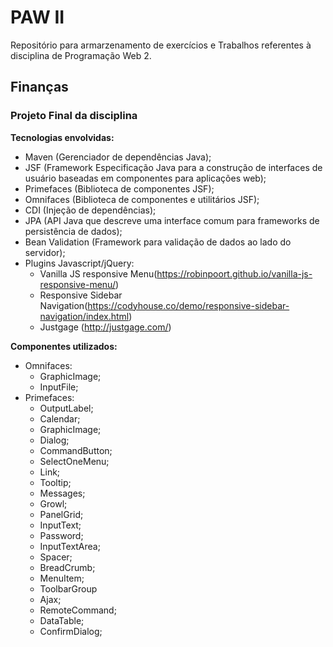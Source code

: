 # PAW II

Repositório para armarzenamento de exercícios e Trabalhos referentes à disciplina de Programação Web 2.

## Finanças

### Projeto Final da disciplina

**Tecnologias envolvidas:**

* Maven (Gerenciador de dependências Java);
* JSF (Framework Especificação Java para a construção de interfaces de usuário baseadas em componentes para aplicações web);
* Primefaces (Biblioteca de componentes JSF);
* Omnifaces (Biblioteca de componentes e utilitários JSF);
* CDI (Injeção de dependências);
* JPA (API Java que descreve uma interface comum para frameworks de persistência de dados);
* Bean Validation (Framework para validação de dados ao lado do servidor);
* Plugins Javascript/jQuery:
  * Vanilla JS responsive Menu(https://robinpoort.github.io/vanilla-js-responsive-menu/)
  * Responsive Sidebar Navigation(https://codyhouse.co/demo/responsive-sidebar-navigation/index.html)
  * Justgage (http://justgage.com/)
  
**Componentes utilizados:**
  
 * Omnifaces:
   * GraphicImage;
   * InputFile;
 * Primefaces:
   * OutputLabel;
   * Calendar;
   * GraphicImage;
   * Dialog;
   * CommandButton;
   * SelectOneMenu;
   * Link;
   * Tooltip;
   * Messages;
   * Growl;
   * PanelGrid;
   * InputText;
   * Password;
   * InputTextArea;
   * Spacer;
   * BreadCrumb;
   * MenuItem;
   * ToolbarGroup
   * Ajax;
   * RemoteCommand;
   * DataTable;
   * ConfirmDialog;
   

